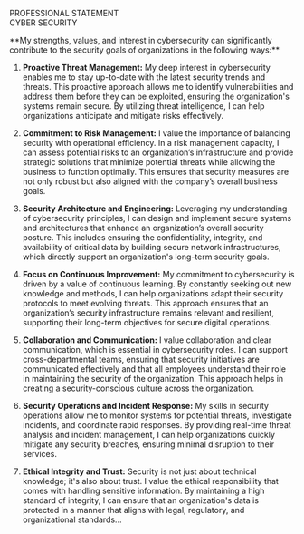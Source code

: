    PROFESSIONAL STATEMENT
   <br>
   CYBER SECURITY 
                                             
<p>**My strengths, values, and interest in cybersecurity can significantly contribute to the security goals of organizations in the following ways:**<p>

1. **Proactive Threat Management:**
   My deep interest in cybersecurity enables me to stay up-to-date with the latest security trends and threats. This proactive approach allows me to identify vulnerabilities and address them before they can be exploited, ensuring the organization's systems remain secure. By utilizing threat intelligence, I can help organizations anticipate and mitigate risks effectively.

2. **Commitment to Risk Management:**
   I value the importance of balancing security with operational efficiency. In a risk management capacity, I can assess potential risks to an organization’s infrastructure and provide strategic solutions that minimize potential threats while allowing the business to function optimally. This ensures that security measures are not only robust but also aligned with the company’s overall business goals.

3. **Security Architecture and Engineering:**
   Leveraging my understanding of cybersecurity principles, I can design and implement secure systems and architectures that enhance an organization’s overall security posture. This includes ensuring the confidentiality, integrity, and availability of critical data by building secure network infrastructures, which directly support an organization's long-term security goals.

4. **Focus on Continuous Improvement:**
   My commitment to cybersecurity is driven by a value of continuous learning. By constantly seeking out new knowledge and methods, I can help organizations adapt their security protocols to meet evolving threats. This approach ensures that an organization’s security infrastructure remains relevant and resilient, supporting their long-term objectives for secure digital operations.

5. **Collaboration and Communication:**
   I value collaboration and clear communication, which is essential in cybersecurity roles. I can support cross-departmental teams, ensuring that security initiatives are communicated effectively and that all employees understand their role in maintaining the security of the organization. This approach helps in creating a security-conscious culture across the organization.

6. **Security Operations and Incident Response:**
   My skills in security operations allow me to monitor systems for potential threats, investigate incidents, and coordinate rapid responses. By providing real-time threat analysis and incident management, I can help organizations quickly mitigate any security breaches, ensuring minimal disruption to their services.

7. **Ethical Integrity and Trust:**
   Security is not just about technical knowledge; it's also about trust. I value the ethical responsibility that comes with handling sensitive information. By maintaining a high standard of integrity, I can ensure that an organization's data is protected in a manner that aligns with legal, regulatory, and organizational standards...
